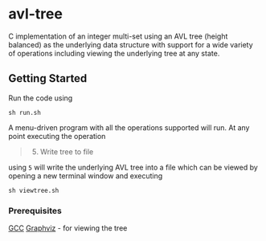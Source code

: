 # avl-tree
C implementation of an integer multi-set using an AVL tree (height balanced) as the underlying data structure with support for a wide variety of operations including viewing the underlying tree at any state.

## Getting Started
Run the code using
```
sh run.sh
```
A menu-driven program with all the operations supported will run.
At any point executing the operation
> 5. Write tree to file

using ```5``` will write the underlying AVL tree into a file which can be viewed by opening a new terminal window and executing
```
sh viewtree.sh
```

### Prerequisites
[GCC](https://gcc.gnu.org/install/)
[Graphviz](https://graphviz.gitlab.io/download/) - for viewing the tree
